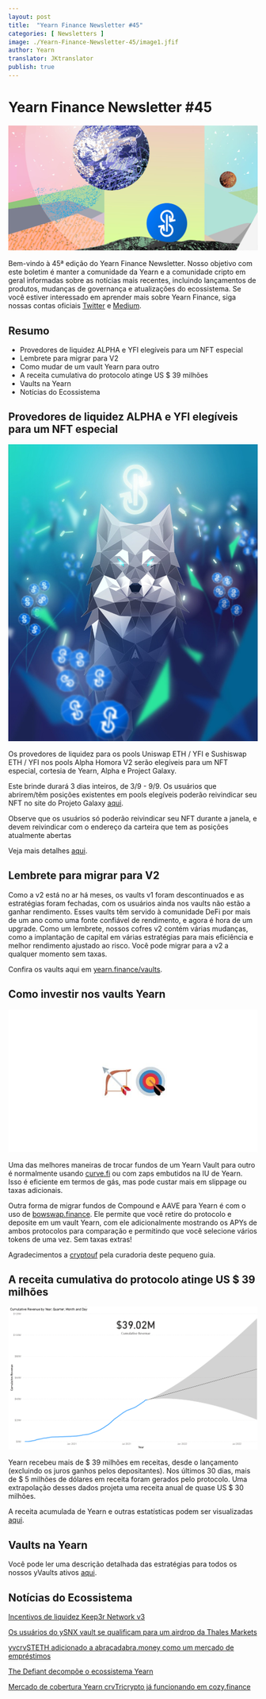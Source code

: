 ```yaml
---
layout: post
title:  "Yearn Finance Newsletter #45"
categories: [ Newsletters ]
image: ./Yearn-Finance-Newsletter-45/image1.jfif
author: Yearn
translator: JKtranslator
publish: true
---
```


# Yearn Finance Newsletter #45

![](image1.jfif)

Bem-vindo à 45ª edição do Yearn Finance Newsletter. Nosso objetivo com este boletim é manter a comunidade da Yearn e a comunidade cripto em geral informadas sobre as notícias mais recentes, incluindo lançamentos de produtos, mudanças de governança e atualizações do ecossistema. Se você estiver interessado em aprender mais sobre Yearn Finance, siga nossas contas oficiais [Twitter](https://twitter.com/iearnfinance) e [Medium](https://medium.com/iearn).

## **Resumo**

- Provedores de liquidez ALPHA e YFI elegíveis para um NFT especial
- Lembrete para migrar para V2
- Como mudar de um vault Yearn para outro
- A receita cumulativa do protocolo atinge US $ 39 milhões
- Vaults na Yearn
- Notícias do Ecossistema

## **Provedores de liquidez ALPHA e YFI elegíveis para um NFT especial**

![](image2.jfif)

Os provedores de liquidez para os pools Uniswap ETH / YFI e Sushiswap ETH / YFI nos pools Alpha Homora V2 serão elegíveis para um NFT especial, cortesia de Yearn, Alpha e Project Galaxy.

Este brinde durará 3 dias inteiros, de 3/9 - 9/9. Os usuários que abrirem/têm posições existentes em pools elegíveis poderão reivindicar seu NFT no site do Projeto Galaxy [aqui](https://galaxy.eco/AlphaFinanceLab/campaign/117).

Observe que os usuários só poderão reivindicar seu NFT durante a janela, e devem reivindicar com o endereço da carteira que tem as posições atualmente abertas

Veja mais detalhes [aqui](https://twitter.com/AlphaFinanceLab/status/1433689307152195591).

## **Lembrete para migrar para V2**

Como a v2 está no ar há meses, os vaults v1 foram descontinuados e as estratégias foram fechadas, com os usuários ainda nos vaults não estão a ganhar rendimento. Esses vaults têm servido à comunidade DeFi por mais de um ano como uma fonte confiável de rendimento, e agora é hora de um upgrade. Como um lembrete, nossos cofres v2 contém várias mudanças, como a implantação de capital em várias estratégias para mais eficiência e melhor rendimento ajustado ao risco. Você pode migrar para a v2 a qualquer momento sem taxas.

Confira os vaults aqui em [yearn.finance/vaults](https://yearn.finance/vaults).

## **Como investir nos vaults Yearn**

![](image3.jfif)

Uma das melhores maneiras de trocar fundos de um Yearn Vault para outro é normalmente usando [curve.fi](https://curve.fi/) ou com zaps embutidos na IU de Yearn. Isso é eficiente em termos de gás, mas pode custar mais em slippage ou taxas adicionais.

Outra forma de migrar fundos de Compound e AAVE para Yearn é com o uso de [bowswap.finance](https://bowswap.finance/). Ele permite que você retire do protocolo e deposite em um vault Yearn, com ele adicionalmente mostrando os APYs de ambos protocolos para comparação e permitindo que você selecione vários tokens de uma vez. Sem taxas extras!

Agradecimentos a [cryptouf](https://twitter.com/cryptouf) pela curadoria deste pequeno guia.

## **A receita cumulativa do protocolo atinge US $ 39 milhões**

![](image4.png)

Yearn recebeu mais de $ 39 milhões em receitas, desde o lançamento (excluindo os juros ganhos pelos depositantes). Nos últimos 30 dias, mais de $ 5 milhões de dólares em receita foram gerados pelo protocolo. Uma extrapolação desses dados projeta uma receita anual de quase US $ 30 milhões.

A receita acumulada de Yearn e outras estatísticas podem ser visualizadas [aqui](https://www.yfistats.com/).

## **Vaults na Yearn**

Você pode ler uma descrição detalhada das estratégias para todos os nossos yVaults ativos [aqui](https://medium.com/yearn-state-of-the-vaults/the-vaults-at-yearn-9237905ffed3).

## **Notícias do Ecossistema**

[Incentivos de liquidez Keep3r Network v3](https://twitter.com/AndreCronjeTech/status/1434125562281332737)

[Os usuários do ySNX vault se qualificam para um airdrop da Thales Markets](https://twitter.com/thalesmarket/status/1434889906657144834)

[yvcrvSTETH adicionado a abracadabra.money como um mercado de empréstimos](https://twitter.com/MIM_Spell/status/1430975000350281732?s=20)

[The Defiant decompõe o ecossistema Yearn](https://thedefiant.io/yearn-finance-ecosystem-breakdown-pushing-the-boundaries-of-human-coordination/)

[Mercado de cobertura Yearn crvTricrypto já funcionando em cozy.finance](https://twitter.com/cozyfinance/status/1433602125792038913)
